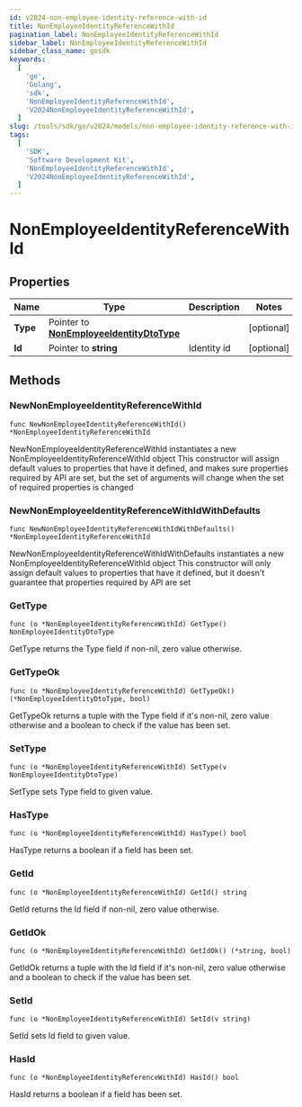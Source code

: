 ```yaml
---
id: v2024-non-employee-identity-reference-with-id
title: NonEmployeeIdentityReferenceWithId
pagination_label: NonEmployeeIdentityReferenceWithId
sidebar_label: NonEmployeeIdentityReferenceWithId
sidebar_class_name: gosdk
keywords:
  [
    'go',
    'Golang',
    'sdk',
    'NonEmployeeIdentityReferenceWithId',
    'V2024NonEmployeeIdentityReferenceWithId',
  ]
slug: /tools/sdk/go/v2024/models/non-employee-identity-reference-with-id
tags:
  [
    'SDK',
    'Software Development Kit',
    'NonEmployeeIdentityReferenceWithId',
    'V2024NonEmployeeIdentityReferenceWithId',
  ]
---
```


# NonEmployeeIdentityReferenceWithId

## Properties

| Name | Type | Description | Notes |
| --- | --- | --- | --- |
| **Type** | Pointer to [**NonEmployeeIdentityDtoType**](non-employee-identity-dto-type) |  | [optional] |
| **Id** | Pointer to **string** | Identity id | [optional] |

## Methods

### NewNonEmployeeIdentityReferenceWithId

`func NewNonEmployeeIdentityReferenceWithId() *NonEmployeeIdentityReferenceWithId`

NewNonEmployeeIdentityReferenceWithId instantiates a new NonEmployeeIdentityReferenceWithId object This constructor will assign default values to properties that have it defined, and makes sure properties required by API are set, but the set of arguments will change when the set of required properties is changed

### NewNonEmployeeIdentityReferenceWithIdWithDefaults

`func NewNonEmployeeIdentityReferenceWithIdWithDefaults() *NonEmployeeIdentityReferenceWithId`

NewNonEmployeeIdentityReferenceWithIdWithDefaults instantiates a new NonEmployeeIdentityReferenceWithId object This constructor will only assign default values to properties that have it defined, but it doesn't guarantee that properties required by API are set

### GetType

`func (o *NonEmployeeIdentityReferenceWithId) GetType() NonEmployeeIdentityDtoType`

GetType returns the Type field if non-nil, zero value otherwise.

### GetTypeOk

`func (o *NonEmployeeIdentityReferenceWithId) GetTypeOk() (*NonEmployeeIdentityDtoType, bool)`

GetTypeOk returns a tuple with the Type field if it's non-nil, zero value otherwise and a boolean to check if the value has been set.

### SetType

`func (o *NonEmployeeIdentityReferenceWithId) SetType(v NonEmployeeIdentityDtoType)`

SetType sets Type field to given value.

### HasType

`func (o *NonEmployeeIdentityReferenceWithId) HasType() bool`

HasType returns a boolean if a field has been set.

### GetId

`func (o *NonEmployeeIdentityReferenceWithId) GetId() string`

GetId returns the Id field if non-nil, zero value otherwise.

### GetIdOk

`func (o *NonEmployeeIdentityReferenceWithId) GetIdOk() (*string, bool)`

GetIdOk returns a tuple with the Id field if it's non-nil, zero value otherwise and a boolean to check if the value has been set.

### SetId

`func (o *NonEmployeeIdentityReferenceWithId) SetId(v string)`

SetId sets Id field to given value.

### HasId

`func (o *NonEmployeeIdentityReferenceWithId) HasId() bool`

HasId returns a boolean if a field has been set.
